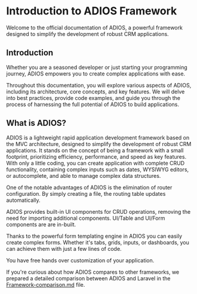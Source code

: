 # Introduction to ADIOS Framework

Welcome to the official documentation of ADIOS, a powerful framework designed to simplify the development of robust CRM applications.

## Introduction

Whether you are a seasoned developer or just starting your programming journey, ADIOS empowers you to create complex applications with ease.

Throughout this documentation, you will explore various aspects of ADIOS, including its architecture, core concepts, and key features. We will delve into best practices, provide code examples, and guide you through the process of harnessing the full potential of ADIOS to build applications.

## What is ADIOS?

ADIOS is a lightweight rapid application development framework based on the MVC architecture, designed to simplify the development of robust CRM applications. It stands on the concept of being a framework with a small footprint, prioritizing efficiency, performance, and speed as key features. With only a little coding, you can create application with complete CRUD functionality, containing complex inputs such as dates, WYSIWYG editors, or autocomplete, and able to manage complex data structures.

One of the notable advantages of ADIOS is the elimination of router configuration. By simply creating a file, the routing table updates automatically.

ADIOS provides built-in UI components for CRUD operations, removing the need for importing additional components. UI/Table and UI/Form components are are in-built.

Thanks to the powerful form templating engine in ADIOS you can easily create complex forms. Whether it's tabs, grids, inputs, or dashboards, you can achieve them with just a few lines of code.

You have free hands over customization of your application.

If you're curious about how ADIOS compares to other frameworks, we prepared a detailed comparison between ADIOS and Laravel in the [Framework-comparison.md](../1.Introduction/Framework-comparison.md) file.
